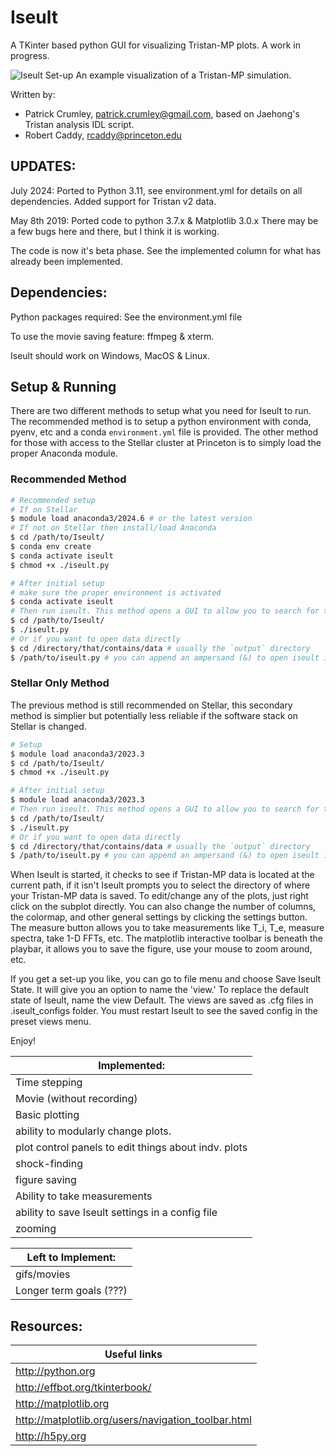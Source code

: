 # Iseult

A TKinter based python GUI for visualizing Tristan-MP plots. A work in progress.

![Iseult Set-up](https://raw.githubusercontent.com/pcrumley/Iseult/gh-pages/images/IseultPanels.png)
An example visualization of a Tristan-MP simulation.

Written by:

- Patrick Crumley, patrick.crumley@gmail.com, based on Jaehong's Tristan analysis IDL script.
- Robert Caddy, rcaddy@princeton.edu

## UPDATES:

July 2024: Ported to Python 3.11, see environment.yml for details on all dependencies.
Added support for Tristan v2 data.

May 8th 2019: Ported code to python 3.7.x & Matplotlib 3.0.x There may be a few bugs
here and there, but I think it is working.

The code is now it's beta phase. See the implemented column for what has
already been implemented.

## Dependencies:


Python packages required: See the environment.yml file

To use the movie saving feature: ffmpeg & xterm.

Iseult should work on Windows, MacOS & Linux.

## Setup & Running

There are two different methods to setup what you need for Iseult to run. The recommended method is to setup a python environment with conda, pyenv, etc and a conda `environment.yml` file is provided. The other method for those with access to the Stellar cluster at Princeton is to simply load the proper Anaconda module.

### Recommended Method

```bash
# Recommended setup
# If on Stellar
$ module load anaconda3/2024.6 # or the latest version
# If not on Stellar then install/load Anaconda
$ cd /path/to/Iseult/
$ conda env create
$ conda activate iseult
$ chmod +x ./iseult.py

# After initial setup
# make sure the proper environment is activated
$ conda activate iseult
# Then run iseult. This method opens a GUI to allow you to search for the data you want to open
$ cd /path/to/Iseult/
$ ./iseult.py
# Or if you want to open data directly
$ cd /directory/that/contains/data # usually the `output` directory
$ /path/to/iseult.py # you can append an ampersand (&) to open iseult in the background
```

### Stellar Only Method

The previous method is still recommended on Stellar, this secondary method is simplier but potentially less reliable if the software stack on Stellar is changed.

```bash
# Setup
$ module load anaconda3/2023.3
$ cd /path/to/Iseult/
$ chmod +x ./iseult.py

# After initial setup
$ module load anaconda3/2023.3
# Then run iseult. This method opens a GUI to allow you to search for the data you want to open
$ cd /path/to/Iseult/
$ ./iseult.py
# Or if you want to open data directly
$ cd /directory/that/contains/data # usually the `output` directory
$ /path/to/iseult.py # you can append an ampersand (&) to open iseult in the background
```

When Iseult is started, it checks to see if Tristan-MP data is located at the
current path, if it isn't Iseult prompts you to select the directory of where
your Tristan-MP data is saved. To edit/change any of the plots, just right click
on the subplot directly. You can also change the number of columns, the
colormap, and other general settings by clicking the settings button. The
measure button allows you to take measurements like T_i, T_e, measure spectra,
take 1-D FFTs, etc. The matplotlib interactive toolbar is beneath the playbar,
it allows you to save the figure, use your mouse to zoom around, etc.

If you get a set-up you like, you can go to file menu and choose Save Iseult
State. It will give you an option to name the 'view.' To replace the default
state of Iseult, name the view Default. The views are saved as .cfg files in
.iseult_configs folder. You must restart Iseult to see the saved config in the
preset views menu.

Enjoy!


| Implemented: |
| ------------ |
| Time stepping |
| Movie (without recording) |
| Basic plotting |
| ability to modularly change plots. |
| plot control panels to edit things about indv. plots |
| shock-finding |
| figure saving |
| Ability to take measurements |
| ability to save Iseult settings in a config file|
| zooming |


| Left to Implement:|
| ------------------ |
| gifs/movies |
| Longer term goals (???)|

Resources:
----------
| Useful links |
| ----------------------- |
| http://python.org |
| http://effbot.org/tkinterbook/ |
| http://matplotlib.org |
| http://matplotlib.org/users/navigation_toolbar.html |
| http://h5py.org |
